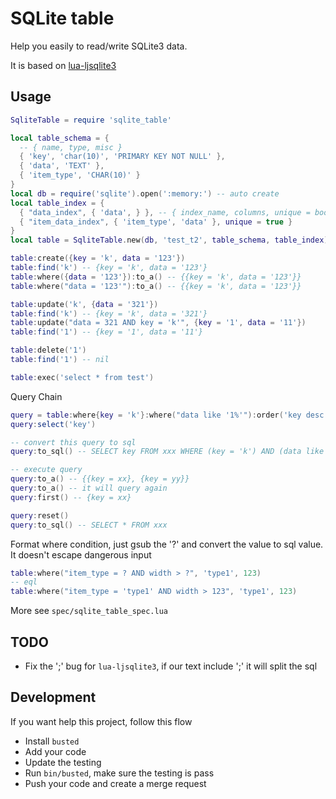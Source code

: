 SQLite table
================

Help you easily to read/write SQLite3 data.

It is based on [lua-ljsqlite3](https://github.com/stepelu/lua-ljsqlite3)


## Usage

```lua
SqliteTable = require 'sqlite_table'

local table_schema = {
  -- { name, type, misc }
  { 'key', 'char(10)', 'PRIMARY KEY NOT NULL' },
  { 'data', 'TEXT' },
  { 'item_type', 'CHAR(10)' }
}
local db = require('sqlite').open(':memory:') -- auto create
local table_index = {
  { "data_index", { 'data', } }, -- { index_name, columns, unique = boolean }
  { "item_data_index", { 'item_type', 'data' }, unique = true }
}
local table = SqliteTable.new(db, 'test_t2', table_schema, table_index)

table:create({key = 'k', data = '123'})
table:find('k') -- {key = 'k', data = '123'}
table:where({data = '123'}):to_a() -- {{key = 'k', data = '123'}}
table:where("data = '123'"):to_a() -- {{key = 'k', data = '123'}}

table:update('k', {data = '321'})
table:find('k') -- {key = 'k', data = '321'}
table:update("data = 321 AND key = 'k'", {key = '1', data = '11'})
table:find('1') -- {key = '1', data = '11'}

table:delete('1')
table:find('1') -- nil

table:exec('select * from test')
```

Query Chain

```lua
query = table:where{key = 'k'}:where("data like '1%'"):order('key desc'):limit(10)
query:select('key')

-- convert this query to sql
query:to_sql() -- SELECT key FROM xxx WHERE (key = 'k') AND (data like '1%') ORDER BY key desc LIMIT 10

-- execute query
query:to_a() -- {{key = xx}, {key = yy}}
query:to_a() -- it will query again
query:first() -- {key = xx}

query:reset()
query:to_sql() -- SELECT * FROM xxx
```

Format where condition, just gsub the '?' and convert the value to sql value. It doesn't escape dangerous input

```lua
table:where("item_type = ? AND width > ?", 'type1', 123)
-- eql
table:where("item_type = 'type1' AND width > 123", 'type1', 123)
```

More see `spec/sqlite_table_spec.lua`


## TODO

* Fix the ';' bug for `lua-ljsqlite3`, if our text include ';' it will split the sql


## Development

If you want help this project, follow this flow

* Install `busted`
* Add your code
* Update the testing
* Run `bin/busted`, make sure the testing is pass
* Push your code and create a merge request
